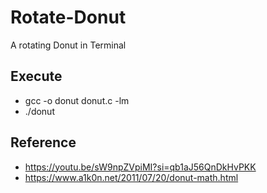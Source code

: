# Rotate-Donut
A rotating Donut in Terminal
## Execute
- gcc -o donut donut.c -lm
- ./donut

## Reference
- https://youtu.be/sW9npZVpiMI?si=qb1aJ56QnDkHvPKK
- https://www.a1k0n.net/2011/07/20/donut-math.html
